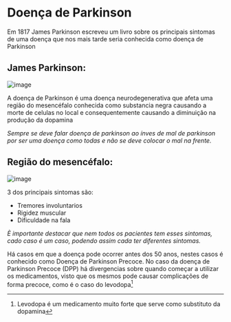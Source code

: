 # Doença de Parkinson

Em 1817 James Parkinson escreveu um livro sobre os principais sintomas de uma doença que nos mais tarde seria conhecida como doença de Parkinson

## James Parkinson:
![image](https://github.com/user-attachments/assets/e5e5c399-da2a-429e-8b23-648a41e9bd0b)

A doença de Parkinson é uma doença neurodegenerativa que afeta uma região do mesencéfalo conhecida como substancia negra causando a morte de celulas no local e consequentemente causando a diminuição na produção da dopamina

*Sempre se deve falar doença de parkinson ao ínves de mal de parkinson por ser uma doença como todas e não se deve colocar o mal na frente.*

## Região do mesencéfalo:
![image](https://github.com/user-attachments/assets/9fe5c191-78e5-4383-9527-101004c21f40)

3 dos principais sintomas são:
* Tremores involuntarios
* Rigidez muscular
* Dificuldade na fala
  
*È importante destacar que nem todos os pacientes tem esses sintomas, cado caso é um caso, podendo assim cada ter diferentes sintomas.*

Há casos em que a doença pode ocorrer antes dos 50 anos, nestes casos é conhecido como Doença de Parkinson Precoce. No caso da doença de Parkinson Precoce (DPP) há divergencias sobre quando começar a utilizar os medicamentos, visto que os mesmos pode causar complicações de forma precoce, como é o caso do levodopa[^1]


[^1]: Levodopa é um medicamento muito forte que serve como substituto da dopamina
